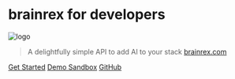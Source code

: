 # brainrex for developers
![logo]("https://s3-eu-west-1.amazonaws.com/brainrex.com/assets/img/brand/brainrex-lower.png")
> A delightfully simple API to add AI to your stack [brainrex.com](https://brainrex.com)

<!-- - Based on CSS custom properties
- No packages to install or files to build
- Improved desktop and mobile experience
- Multiple themes available
- Legacy browser support (IE10+) -->

[Get Started](introduction)
[Demo Sandbox](https://brainrex.com)
[GitHub](https://github.com/brainrexAPI/brainrexapi.github.io)

